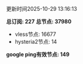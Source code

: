 更新时间2025-10-29 13:16:13

**总订阅: 227**
**总节点: 37980**
- vless节点: 16677
- hysteria2节点: 14

**google ping有效节点: 149**
